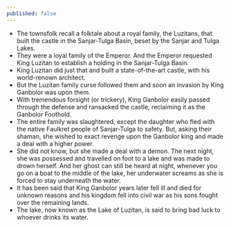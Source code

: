 ```yaml
---
published: false
---
```


- The townsfolk recall a folktale about a royal family, the Luzitans, that built the castle in the Sanjar-Tulga Basin, beset by the Sanjar and Tulga Lakes.
- They were a loyal family of the Emperor. And the Emperor requested King Luzitan to establish a holding in the Sanjar-Tulga Basin.
- King Luzitan did just that and built a state-of-the-art castle, with his world-renown architect.
- But the Luzitan family curse followed them and soon an invasion by King Ganbolor was upon them.
- With tremendous forsight (or trickery), King Ganbolor easily passed through the defense and ransacked the castle, reclaiming it as the Ganbolor Foothold.
- The entire family was slaughtered, except the daughter who fled with the native Faulkret people of Sanjar-Tulga to safety. But, asking their shaman, she wished to exact revenge upon the Ganbolor king and made a deal with a higher power.
- She did not know, but she made a deal with a demon. The next night, she was possessed and travelled on foot to a lake and was made to drown herself. And her ghost can still be heard at night, whenever you go on a boat to the middle of the lake, her underwater screams as she is forced to stay underneath the water.
- It has been said that King Ganbolor years later fell ill and died for unknown reasons and his kingdom fell into civil war as his sons fought over the remaining lands.
- The lake, now known as the Lake of Luzitan, is said to bring bad luck to whoever drinks its water.
